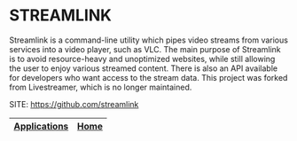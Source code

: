 # STREAMLINK

 Streamlink is a command-line utility which pipes video streams
 from various services into a video player, such as VLC. The
 main purpose of Streamlink is to avoid resource-heavy and
 unoptimized websites, while still allowing the user to enjoy
 various streamed content. There is also an API available for
 developers who want access to the stream data.
 This project was forked from Livestreamer, which is no longer
 maintained.
 
 SITE: https://github.com/streamlink

 | [Applications](https://portable-linux-apps.github.io/apps.html) | [Home](https://portable-linux-apps.github.io)
 | --- | --- |

